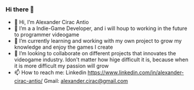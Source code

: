 ### Hi there 👋
- 👋 Hi, I’m Alexander Cirac Antio
- 👀 I’m a a Indie-Game Developer, and i will houp to working in the future to programmer videogame
- 🌱 I’m currently learning and working with my own project to grow my knowledge and enjoy the games I create 
- 👯 I’m looking to collaborate on different projects that innovates the videogame industry. Idon't matter how hige difficult it is, because when it is more difficult my passion will grow
- 📫 How to reach me: Linkedin https://www.linkedin.com/in/alexander-cirac-antio/  Gmail: alexander.cirac@gmail.com

